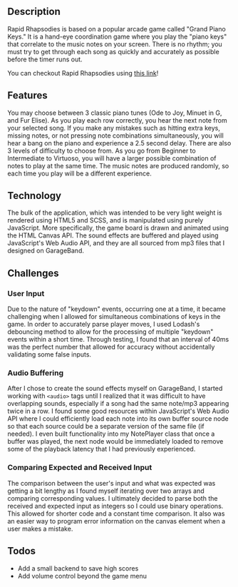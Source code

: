 ## Description
Rapid Rhapsodies is based on a popular arcade game called "Grand Piano Keys." It is a hand-eye coordination game where you play the "piano keys" that correlate to the music notes on your screen. There is no rhythm; you must try to get through each song as quickly and accurately as possible before the timer runs out.

You can checkout Rapid Rhapsodies using [this link](https://jared-greenberg.github.io/rapid_rhapsodies)!

## Features
You may choose between 3 classic piano tunes (Ode to Joy, Minuet in G, and Fur Elise). As you play each row correctly, you hear the next note from your selected song. If you make any mistakes such as hitting extra keys, missing notes, or not pressing note combinations simultaneously, you will hear a bang on the piano and experience a 2.5 second delay. There are also 3 levels of difficulty to choose from. As you go from Beginner to Intermediate to Virtuoso, you will have a larger possible combination of notes to play at the same time. The music notes are produced randomly, so each time you play will be a different experience.

## Technology
The bulk of the application, which was intended to be very light weight is rendered using HTML5 and SCSS, and is manipulated using purely JavaScript. More specifically, the game board is drawn and animated using the HTML Canvas API. The sound effects are buffered and played using JavaScript's Web Audio API, and they are all sourced from mp3 files that I designed on GarageBand. 

## Challenges
### User Input
Due to the nature of "keydown" events, occurring one at a time, it became challenging when I allowed for simultaneous combinations of keys in the game. In order to accurately parse player moves, I used Lodash's debouncing method to allow for the processing of multiple "keydown" events within a short time. Through testing, I found that an interval of 40ms was the perfect number that allowed for accuracy without accidentally validating some false inputs.

### Audio Buffering
After I chose to create the sound effects myself on GarageBand, I started working with `<audio>` tags until I realized that it was difficult to have overlapping sounds, especially if a song had the same note/mp3 appearing twice in a row. I found some good resources within JavaScript's Web Audio API where I could efficiently load each note into its own buffer source node so that each source could be a separate version of the same file (if needed). I even built functionality into my NotePlayer class that once a buffer was played, the next node would be immediately loaded to remove some of the playback latency that I had previously experienced.

### Comparing Expected and Received Input
The comparison between the user's input and what was expected was getting a bit lengthy as I found myself iterating over two arrays and comparing corresponding values. I ultimately decided to parse both the received and expected input as integers so I could use binary operations. This allowed for shorter code and a constant time comparison. It also was an easier way to program error information on the canvas element when a user makes a mistake.

## Todos
- Add a small backend to save high scores
- Add volume control beyond the game menu

